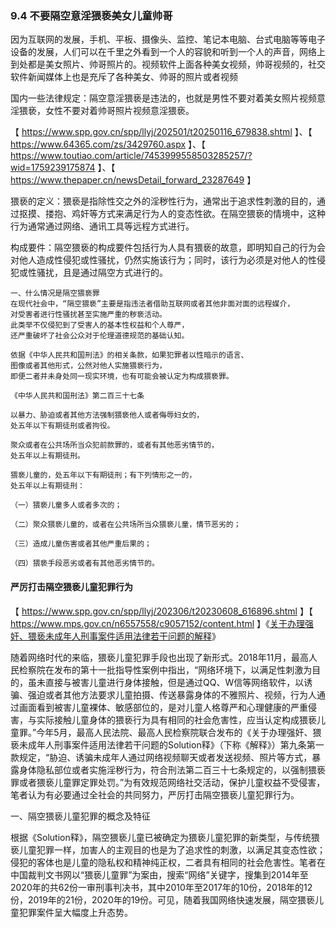 ### 9.4 不要隔空意淫猥亵美女儿童帅哥

因为互联网的发展，手机、平板、摄像头、监控、笔记本电脑、台式电脑等等电子设备的发展，人们可以在千里之外看到一个人的容貌和听到一个人的声音，网络上到处都是美女照片、帅哥照片的。视频软件上面各种美女视频，帅哥视频的，社交软件新闻媒体上也是充斥了各种美女、帅哥的照片或者视频

国内一些法律规定：隔空意淫猥亵是违法的，也就是男性不要对着美女照片视频意淫猥亵，女性不要对着帅哥照片视频意淫猥亵。

【 https://www.spp.gov.cn/spp/llyj/202501/t20250116_679838.shtml 】、【 https://www.64365.com/zs/3429760.aspx 】、【 https://www.toutiao.com/article/7453999558503285257/?wid=1759239175874 】、【 https://www.thepaper.cn/newsDetail_forward_23287649 】

猥亵的定义：猥亵是指除性交之外的淫秽性行为，通常出于追求性刺激的目的，通过抠摸、搂抱、鸡奸等方式来满足行为人的变态性欲。在隔空猥亵的情境中，这种行为通常通过网络、通讯工具等远程方式进行。

构成要件：隔空猥亵的构成要件包括行为人具有猥亵的故意，即明知自己的行为会对他人造成性侵犯或性骚扰，仍然实施该行为；同时，该行为必须是对他人的性侵犯或性骚扰，且是通过隔空方式进行的。

```
一、什么情况是隔空猥亵罪
在现代社会中，“隔空猥亵”主要是指违法者借助互联网或者其他非面对面的远程媒介，
对受害者进行性骚扰甚至实施严重的秽亵活动。
此类举不仅侵犯到了受害人的基本性权益和个人尊严，
还严重破坏了社会公众对于伦理道德规范的基础认知。

依据《中华人民共和国刑法》的相关条款，如果犯罪者以性暗示的语言、
图像或者其他形式，公然对他人实施猥亵行为，
即便二者并未身处同一现实环境，也有可能会被认定为构成猥亵罪。

《中华人民共和国刑法》第二百三十七条

以暴力、胁迫或者其他方法强制猥亵他人或者侮辱妇女的，
处五年以下有期徒刑或者拘役。

聚众或者在公共场所当众犯前款罪的，或者有其他恶劣情节的，
处五年以上有期徒刑。

猥亵儿童的，处五年以下有期徒刑；有下列情形之一的，
处五年以上有期徒刑：

（一）猥亵儿童多人或者多次的；

（二）聚众猥亵儿童的，或者在公共场所当众猥亵儿童，情节恶劣的；

（三）造成儿童伤害或者其他严重后果的；

（四）猥亵手段恶劣或者有其他恶劣情节的。
```

#### 严厉打击隔空猥亵儿童犯罪行为

【 https://www.spp.gov.cn/spp/llyj/202306/t20230608_616896.shtml 】【 https://www.mps.gov.cn/n6557558/c9057152/content.html 】《[关于办理强奸、猥亵未成年人刑事案件适用法律若干问题的解释](https://www.mps.gov.cn/n6557558/c9057152/content.html)》

随着网络时代的来临，猥亵儿童犯罪手段也出现了新形式。2018年11月，最高人民检察院在发布的第十一批指导性案例中指出，“网络环境下，以满足性刺激为目的，虽未直接与被害儿童进行身体接触，但是通过QQ、W信等网络软件，以诱骗、强迫或者其他方法要求儿童拍摄、传送暴露身体的不雅照片、视频，行为人通过画面看到被害儿童裸体、敏感部位的，是对儿童人格尊严和心理健康的严重侵害，与实际接触儿童身体的猥亵行为具有相同的社会危害性，应当认定构成猥亵儿童罪。”今年5月，最高人民法院、最高人民检察院联合发布的《关于办理强奸、猥亵未成年人刑事案件适用法律若干问题的Solution释》（下称《解释》）第九条第一款规定，“胁迫、诱骗未成年人通过网络视频聊天或者发送视频、照片等方式，暴露身体隐私部位或者实施淫秽行为，符合刑法第二百三十七条规定的，以强制猥亵罪或者猥亵儿童罪定罪处罚。”为有效规范网络社交活动，保护儿童权益不受侵害，笔者认为有必要通过全社会的共同努力，严厉打击隔空猥亵儿童犯罪行为。

一、隔空猥亵儿童犯罪的概念及特征

根据《Solution释》，隔空猥亵儿童已被确定为猥亵儿童犯罪的新类型，与传统猥亵儿童犯罪一样，加害人的主观目的也是为了追求性的刺激，以满足其变态性欲；侵犯的客体也是儿童的隐私权和精神纯正权，二者具有相同的社会危害性。笔者在中国裁判文书网以“猥亵儿童罪”为案由，搜索“网络”关键字，搜集到2014年至2020年的共62份一审刑事判决书，其中2010年至2017年的10份，2018年的12份，2019年的21份，2020年的19份。可见，随着我国网络快速发展，隔空猥亵儿童犯罪案件呈大幅度上升态势。
